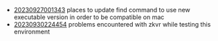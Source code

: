 - [20230927001343](/zet/20230927001343/README.md) places to update find command to use new executable version in order to be compatible on mac
- [20230930224454](/zet/20230930224454/README.md) problems encountered with zkvr while testing this environment
